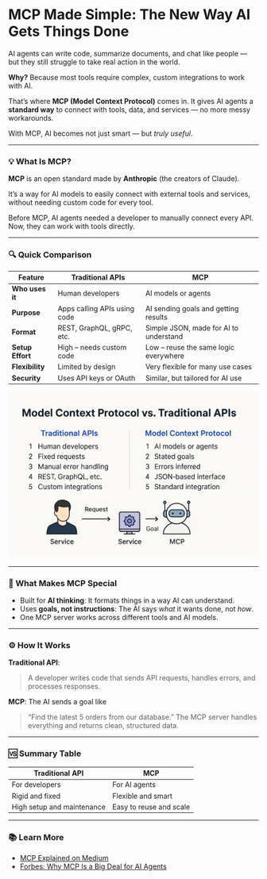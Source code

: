 # **MCP Made Simple: The New Way AI Gets Things Done**

AI agents can write code, summarize documents, and chat like people — but they still struggle to take real action in the world.

**Why?**
Because most tools require complex, custom integrations to work with AI.

That’s where **MCP (Model Context Protocol)** comes in. It gives AI agents a **standard way** to connect with tools, data, and services — no more messy workarounds.

With MCP, AI becomes not just smart — but *truly useful*.

---

### 💡 What Is MCP?

**MCP** is an open standard made by **Anthropic** (the creators of Claude).

It’s a way for AI models to easily connect with external tools and services, without needing custom code for every tool.

Before MCP, AI agents needed a developer to manually connect every API. Now, they can work with tools directly.

---

### 🔍 Quick Comparison

| Feature          | Traditional APIs             | MCP                                    |
| ---------------- | ---------------------------- | -------------------------------------- |
| **Who uses it**  | Human developers             | AI models or agents                    |
| **Purpose**      | Apps calling APIs using code | AI sending goals and getting results   |
| **Format**       | REST, GraphQL, gRPC, etc.    | Simple JSON, made for AI to understand |
| **Setup Effort** | High – needs custom code     | Low – reuse the same logic everywhere  |
| **Flexibility**  | Limited by design            | Very flexible for many use cases       |
| **Security**     | Uses API keys or OAuth       | Similar, but tailored for AI use       |

![API vs. MCP](./img/MCP_vs_API.png)

---

### 🧠 What Makes MCP Special

* Built for **AI thinking**: It formats things in a way AI can understand.
* Uses **goals, not instructions**: The AI says *what* it wants done, not *how*.
* One MCP server works across different tools and AI models.

---

### ⚙️ How It Works

**Traditional API**:

> A developer writes code that sends API requests, handles errors, and processes responses.

**MCP**:
The AI sends a goal like

> “Find the latest 5 orders from our database.”
> The MCP server handles everything and returns clean, structured data.

---

### 🆚 Summary Table

| Traditional API            | MCP                     |
| -------------------------- | ----------------------- |
| For developers             | For AI agents           |
| Rigid and fixed            | Flexible and smart      |
| High setup and maintenance | Easy to reuse and scale |

---

### 📚 Learn More

* [MCP Explained on Medium](https://medium.com/@elisowski/mcp-explained-the-new-standard-connecting-ai-to-everything-79c5a1c98288)
* [Forbes: Why MCP Is a Big Deal for AI Agents](https://www.forbes.com/sites/janakirammsv/2024/11/30/why-anthropics-model-context-protocol-is-a-big-step-in-the-evolution-of-ai-agents/)

